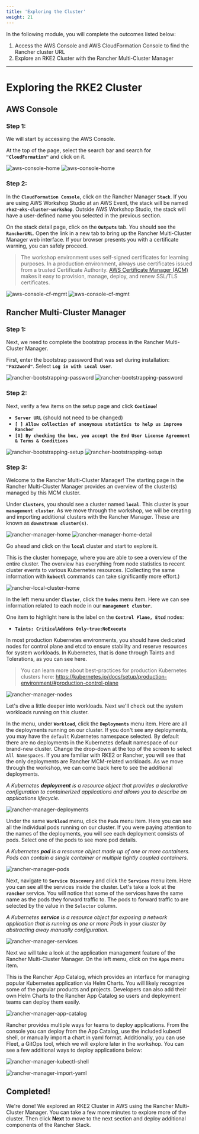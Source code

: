 ```yaml
---
title: 'Exploring the Cluster'
weight: 21
---
```


In the following module, you will complete the outcomes listed below:

1. Access the AWS Console and AWS CloudFormation Console to find the Rancher cluster URL
2. Explore an RKE2 Cluster with the Rancher Multi-Cluster Manager

---

# Exploring the RKE2 Cluster

## AWS Console

### Step 1:

We will start by accessing the AWS Console.

At the top of the page, select the search bar and search for **`"CloudFormation"`** and click on it.

![aws-console-home](/static/images/content/21-aws-home.png)
![aws-console-home](/static/images/content/21-search-cfn.png)

### Step 2:

In the **`CloudFormation Console`**, click on the Rancher Manager **`Stack`**. If you are using AWS Workshop Studio at an AWS Event, the stack will be named **`rke2-eks-cluster-workshop`**. Outside AWS Workshop Studio, the stack will have a user-defined name you selected in the previous section.

On the stack detail page, click on the **`Outputs`** tab. You should see the **`RancherURL`**. Open the link in a new tab to bring up the Rancher Multi-Cluster Manager web interface. If your browser presents you with a certificate warning, you can safely proceed.

> The workshop environment uses self-signed certificates for learning purposes. In a production environment, always use certificates issued from a trusted Certificate Authority. [AWS Certificate Manager (ACM)](https://aws.amazon.com/certificate-manager/) makes it easy to provision, manage, deploy, and renew SSL/TLS certificates.

![aws-console-cf-mgmt](/static/images/content/21-aws-cf-mgmt.png)
![aws-console-cf-mgmt](/static/images/content/21-aws-cf-mgmt-detail.png)

## Rancher Multi-Cluster Manager

### Step 1:

Next, we need to complete the bootstrap process in the Rancher Multi-Cluster Manager.

First, enter the bootstrap password that was set during installation: **`"Pa22word"`**. Select **`Log in with Local User`**.

![rancher-bootstrapping-password](/static/images/content/21-rancher-bootstrap-pw.png)
![rancher-bootstrapping-password](/static/images/content/21-rancher-bootstrap-pw-detail.png)

### Step 2:

Next, verify a few items on the setup page and click **`Continue`**!

- **`Server URL`** (should not need to be changed)
- **`[ ] Allow collection of anonymous statistics to help us improve Rancher`**
- **`[X] By checking the box, you accept the End User License Agreement & Terms & Conditions`**

![rancher-bootstrapping-setup](/static/images/content/21-rancher-bootstrap-setup.png)
![rancher-bootstrapping-setup](/static/images/content/21-rancher-bootstrap-setup-detail.png)

### Step 3:

Welcome to the Rancher Multi-Cluster Manager! The starting page in the Rancher Multi-Cluster Manager provides an overview of the cluster(s) managed by this MCM cluster.

Under **`Clusters`**, you should see a cluster named **`local`**. This cluster is your **`management cluster`**. As we move through the workshop, we will be creating and importing additional clusters with the Rancher Manager. These are known as **`downstream cluster(s)`**.

![rancher-manager-home](/static/images/content/21-rancher-home.png)
![rancher-manager-home-detail](/static/images/content/21-rancher-home-detail.png)

Go ahead and click on the **`local`** cluster and start to explore it.

This is the cluster homepage, where you are able to see a overview of the entire cluster. The overview has everything from node statistics to recent cluster events to various Kubernetes resources. (Collecting the same information with **`kubectl`** commands can take significantly more effort.)

![rancher-local-cluster-home](/static/images/content/21-rancher-local-home.png)

In the left menu under **`Cluster`**, click the **`Nodes`** menu item. Here we can see information related to each node in our **`management cluster`**.

One item to highlight here is the label on the **`Control Plane, Etcd`** nodes:

- **`Taints: CriticalAddons Only-true:NoExecute`**

In most production Kubernetes environments, you should have dedicated nodes for control plane and etcd to ensure stability and reserve resources for system workloads. In Kubernetes, that is done through Taints and Tolerations, as you can see here.

> You can learn more about best-practices for production Kubernetes clusters here: https://kubernetes.io/docs/setup/production-environment/#production-control-plane

![rancher-manager-nodes](/static/images/content/21-rancher-nodes.png)

Let's dive a little deeper into workloads. Next we'll check out the system workloads running on this cluster.

In the menu, under **`Workload`**, click the **`Deployments`** menu item. Here are all the deployments running on our cluster. If you don't see any deployments, you may have the `default` Kubernetes namespace selected. By default there are no deployments in the Kubernetes default namespace of our brand-new cluster. Change the drop-down at the top of the screen to select `All Namespaces`. If you are familiar with RKE2 or Rancher, you will see that the only deployments are Rancher MCM-related workloads. As we move through the workshop, we can come back here to see the additional deployments.

_A Kubernetes **deployment** is a resource object that provides a declarative configuration to containerized applications and allows you to describe an applications lifecycle._

![rancher-manager-deployments](/static/images/content/21-rancher-deployments.png)

Under the same **`Workload`** menu, click the **`Pods`** menu item. Here you can see all the individual pods running on our cluster. If you were paying attention to the names of the deployments, you will see each deployment consists of pods. Select one of the pods to see more pod details.

_A Kubernetes **pod** is a resource object made up of one or more containers. Pods can contain a single container or multiple tightly coupled containers._

![rancher-manager-pods](/static/images/content/21-rancher-pods.png)

Next, navigate to **`Service Discovery`** and click the **`Services`** menu item. Here you can see all the services inside the cluster. Let's take a look at the **`rancher`** service. You will notice that some of the services have the same name as the pods they forward traffic to. The pods to forward traffic to are selected by the value in the `Selector` column.

_A Kubernetes **service** is a resource object for exposing a network application that is running as one or more Pods in your cluster by abstracting away manually configuration._

![rancher-manager-services](/static/images/content/21-rancher-services.png)

Next we will take a look at the application management feature of the Rancher Multi-Cluster Manager. On the left menu, click on the **`Apps`** menu item.

This is the Rancher App Catalog, which provides an interface for managing popular Kubernetes application via Helm Charts. You will likely recognize some of the popular products and projects. Developers can also add their own Helm Charts to the Rancher App Catalog so users and deployment teams can deploy them easily.

![rancher-manager-app-catalog](/static/images/content/21-rancher-app-catalog.png)

Rancher provides multiple ways for teams to deploy applications. From the console you can deploy from the App Catalog, use the included kubectl shell, or manually import a chart in yaml format. Additionally, you can use Fleet, a GitOps tool, which we will explore later in the workshop. You can see a few additional ways to deploy applications below:

![rancher-manager-kubectl-shell](/static/images/content/21-rancher-kubectl-shell.png)

![rancher-manager-import-yaml](/static/images/content/21-rancher-import-yaml.png)

## Completed!

We're done! We explored an RKE2 Cluster in AWS using the Rancher Multi-Cluster Manager. You can take a few more minutes to explore more of the cluster. Then click **Next** to move to the next section and deploy additional components of the Rancher Stack.
